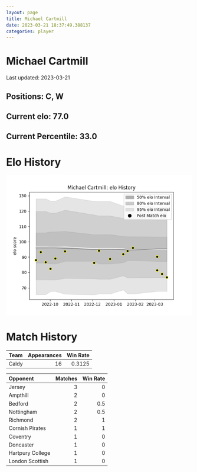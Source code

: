 ```yaml
---  
layout: page  
title: Michael Cartmill  
date: 2023-03-21 18:37:49.388137  
categories: player  
---
```

# Michael Cartmill


Last updated: 2023-03-21
## Positions: C, W

## Current elo: 77.0

## Current Percentile: 33.0

# Elo History


![elo history](history_MichaelCartmill.png)
# Match History


| Team   |   Appearances |   Win Rate |
|:-------|--------------:|-----------:|
| Caldy  |            16 |     0.3125 |

| Opponent         |   Matches |   Win Rate |
|:-----------------|----------:|-----------:|
| Jersey           |         3 |        0   |
| Ampthill         |         2 |        0   |
| Bedford          |         2 |        0.5 |
| Nottingham       |         2 |        0.5 |
| Richmond         |         2 |        1   |
| Cornish Pirates  |         1 |        1   |
| Coventry         |         1 |        0   |
| Doncaster        |         1 |        0   |
| Hartpury College |         1 |        0   |
| London Scottish  |         1 |        0   |
